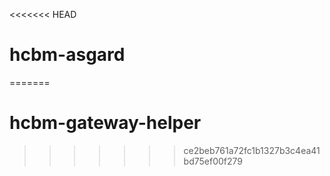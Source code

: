 <<<<<<< HEAD
# hcbm-asgard
=======
# hcbm-gateway-helper
>>>>>>> ce2beb761a72fc1b1327b3c4ea41bd75ef00f279
